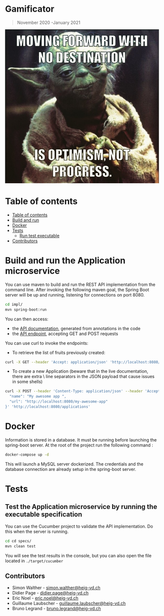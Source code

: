 # **Gamificator**

> November 2020 -January 2021

![Gamificator](images/welcome.jpg)

Table of contents
=================

   * [Table of contents](#table-of-contents)
   * [Build and run](#Build-and-run-the-Application-microservice)
   * [Docker](#Docker)
* [Tests](#tests)
  * [Run test executable](#Test-the-Application-microservice-by-running-the-executable-specification)
* [Contributors](#Contributors)

## 

# Build and run the Application microservice

You can use maven to build and run the REST API implementation from the command line. After invoking the following maven goal, the Spring Boot server will be up and running, listening for connections on port 8080.

```bash
cd impl/
mvn spring-boot:run
```

You can then access:

* the [API documentation](http://localhost:8080/swagger-ui.html), generated from annotations in the code
* the [API endpoint](http://localhost:8080/), accepting GET and POST requests

You can use curl to invoke the endpoints:

* To retrieve the list of fruits previously created:

```bash
curl -X GET --header 'Accept: application/json' 'http://localhost:8080/applications'
```

* To create a new Application (beware that in the live documentation, there are extra \ line separators in the JSON payload that cause issues in some shells)

```bash
curl -X POST --header 'Content-Type: application/json' --header 'Accept: */*' -d '{
  "name": "My awesome app ",
  "url": "http://localhost:8080/my-awesome-app"
}' 'http://localhost:8080/applications'
```

# Docker

Information is stored in a database. It must be running before launching the spring-boot server. At the root of the project run the following command :

```bash
docker-compose up -d
```

This will launch a MySQL server dockerized. The credentials and the database connection are already setup in the spring-boot server.



# Tests

## Test the Application microservice by running the executable specification

You can use the Cucumber project to validate the API implementation. Do this when the server is running.

```bash
cd cd specs/
mvn clean test
```
You will see the test results in the console, but you can also open the file located in `./target/cucumber`

## Contributors

- Simon Walther - simon.walther@heig-vd.ch
- Didier Page - didier.page@heig-vd.ch
- Eric Noel - eric.noel@heig-vd.ch
- Guillaume Laubscher -  guillaume.laubscher@heig-vd.ch
- Bruno Legrand - bruno.legrand@heig-vd.ch